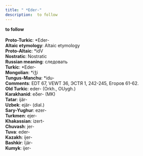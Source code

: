 ```yaml
---
title: " *Eder-"
description:  to follow
---
```

<p data-pagefind-weight="0.5">
<strong> to follow</strong><br><br>
<strong>Proto-Turkic</strong>:  *Eder-<br>
<strong>Altaic etymology</strong>:  Altaic etymology<br>
<strong> Proto-Altaic</strong>:  *idV<br>
<strong>Nostratic</strong>:  Nostratic<br>
<strong>Russian meaning</strong>:  следовать<br>
<strong>Turkic</strong>:  *Eder-<br>
<strong>Mongolian</strong>:  *iǯi<br>
<strong>Tungus-Manchu</strong>:  *idu-<br>
<strong>Comments</strong>:  EDT 67, VEWT 36, ЭСТЯ 1, 242-245, Егоров 61-62.<br>
<strong>Old Turkic</strong>:  eder- (Orkh., OUygh.)<br>
<strong>Karakhanid</strong>:  eδer- (MK)<br>
<strong>Tatar</strong>:  ijär-<br>
<strong>Uzbek</strong>:  ejär- (dial.)<br>
<strong>Sary-Yughur</strong>:  ezer-<br>
<strong>Turkmen</strong>:  ejer-<br>
<strong>Khakassian</strong>:  izert-<br>
<strong>Chuvash</strong>:  jer-<br>
<strong>Tuva</strong>:  eder-<br>
<strong>Kazakh</strong>:  ijer-<br>
<strong>Bashkir</strong>:  ĭjär-<br>
<strong>Kumyk</strong>:  ijer-<br>

</p>

